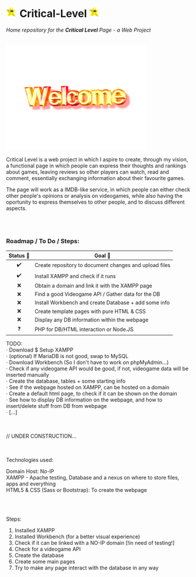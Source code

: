 # <img src="https://github.com/Jozaru27/Critical-Level/blob/main/star-spinning.gif" width="30" height="30"/> Critical-Level <img src="https://github.com/Jozaru27/Critical-Level/blob/main/star-spinning.gif" width="30" height="30"/>
*Home repository for the ***Critical Level*** Page - a Web Project*<br><br>

![](https://github.com/Jozaru27/Critical-Level/blob/main/welcome.gif)

Critical Level is a web project in which I aspire to create, through my vision, a functional page in which people can express their thoughts and rankings about games, leaving reviews so other players can watch, read and comment, essentially exchanging information about their favourite games. 

The page will work as a IMDB-like service, in which people can either check other people's opinions or analysis on videogames, while also having the oportunity to express themselves to other people, and to discuss different aspects.

<br><br>
### Roadmap / To Do / Steps:

| Status 📍 | Goal 🚀 |
| :---: | --- |
| ✔️ | Create repository to document changes and upload files  |
| ✔️ | Install XAMPP and check if it runs  |
| ❌ | Obtain a domain and link it with the XAMPP page  |
| ❌ | Find a good Videogame API / Gather data for the DB |
| ❌ | Install Workbench and create Database + add some info |
| ❌ | Create template pages with pure HTML & CSS  |
| ❌ | Display any DB information within the webpage  |
| ❓ | PHP for DB/HTML interaction or Node.JS  |

TODO: <br>
· Download $ Setup XAMPP <br>
· (optional) If MariaDB is not good, swap to MySQL <br>
· Download Workbench (So I don't have to work on phpMyAdmin...) <br>
· Check if any videogame API would be good, if not, videogame data will be inserted manually <br>
· Create the database, tables + some starting info <br>
· See if the webpage hosted on XAMPP, can be hosted on a domain <br>
· Create a default html page, to check if it can be shown on the domain <br>
· See how to display DB information on the webpage, and how to insert/delete stuff from DB from webpage <br>
· [...] <br>


<br><br>
// UNDER CONSTRUCTION...<br><br><br>



Technologies used:<br>

Domain Host: No-IP<br>
XAMPP - Apache testing, Database and a nexus on where to store files, apps and everything<br>
HTML5 & CSS (Sass or Bootstrap): To create the webpage<br>

<br><br>

Steps:
1. Installed XAMPP
2. Installed Workbench (for a better visual experience)
3. Check if it can be linked with a NO-IP domain [!in need of testing!]
4. Check for a videogame API
5. Create the database
6. Create some main pages
7. Try to make any page interact with the database in any way
